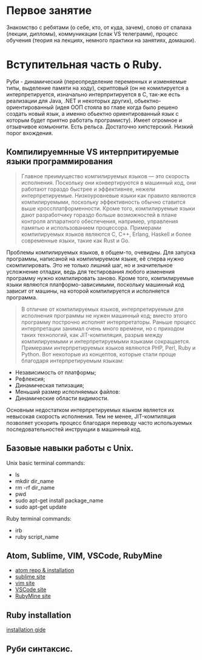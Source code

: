 # Первое занятие

Знакомство с ребятами (о себе, кто, от куда, зачем),
слово от спалаха (лекции, дипломы),
коммуникации (слак VS телеграмм),
процесс обучения (теория на лекциях, немного практики на занятиях, домашки).

# Вступительная часть о Ruby.
Руби - динамический (переопределение переменных и изменяемые типы, выделение памяти на ходу), скриптовый (он не комилируется а интерпретируется, изначально интерпритируется в С, так-же есть реализации для Java, .NET и некоторых других), обьектно-ориентированный (идея ООП стояла во главе когда было решено создать новый язык, а именно обьектно ориентированный язык с которым будет приятно работать програмисту). Имеет огромное и отзывчивое комьюнити. Есть рельса. Достаточно хипстерский. Низкий порог вхождения.

## Компилируемнные VS интерпритируемые языки программирования

> Главное преимущество компилируемых языков — это скорость исполнения. Поскольку они конвертируются в машинный код, они работают гораздо быстрее и эффективнее, нежели интерпретируемые. Низкоуровневые языки как правило являются компилируемыми, поскольку эффективность обычно ставится выше кроссплатформенности. Кроме того, компилируемые языки дают разработчику гораздо больше возможностей в плане контроля аппаратного обеспечения, например, управления памятью и использованием процессора. Примерами компилируемых языков являются C, C++, Erlang, Haskell и более современные языки, такие как Rust и Go.

Проблемы компилируемых языков, в общем-то, очевидны. Для запуска программы, написаной на компилируемом языке, её сперва нужно скомпилировать. Это не только лишний шаг, но и значительное усложнение отладки, ведь для тестирования любого изменения программу нужно компилировать заново. Кроме того, компилируемые языки являются платформо-зависимыми, поскольку машинный код зависит от машины, на которой компилируется и исполняется программа.

>В отличие от компилируемых языков, интерпретируемым для исполнения программы не нужен машинный код; вместо этого программу построчно исполнят интерпретаторы. Раньше процесс интерпретации занимал очень много времени, но с приходом таких технологий, как JIT-компиляция, разрыв между компилируемыми и интерпретируемыми языками сокращается. Примерами интерпретируемых языков являются PHP, Perl, Ruby и Python. Вот некоторые из концептов, которые стали проще благодаря интерпретируемым языкам:
* Независимость от платформы;
* Рефлексия;
* Динамическая типизация;
* Меньший размер исполняемых файлов:
* Динамические области видимости.

Основным недостатком интерпретируемых языком является их невысокая скорость исполнения. Тем не менее, JIT-компиляция позволяет ускорить процесс благодаря переводу часто используемых последовательностей инструкции в машинный код.

## Базовые навыки работы с Unix.

Unix basic terminal commands:
* ls
* mkdir dir_name
* rm -rf dir_name
* pwd
* sudo apt-get install package_name
* sudo apt-get update

Ruby terminal commands:
* irb
* ruby script_name

## Atom, Sublime, VIM, VSCode, RubyMine

* [atom repo & installation](https://github.com/atom/atom)
* [sublime site](https://www.sublimetext.com/3)
* [vim site](http://www.vim.org/)
* [VSCode site](https://code.visualstudio.com/)
* [RubyMine site](https://www.jetbrains.com/ruby/)

## Ruby installation

[installation gide](https://gorails.com/setup/ubuntu/14.04)

## Руби синтаксис.
